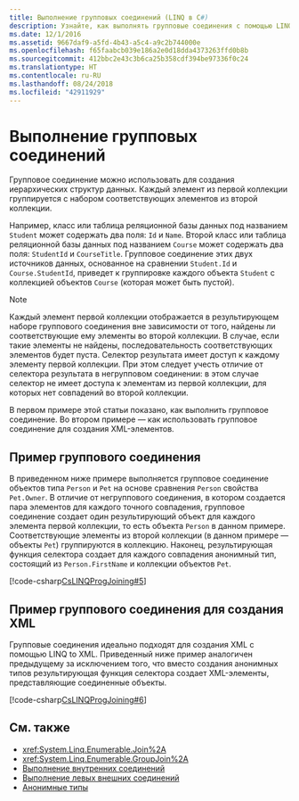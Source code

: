 ```yaml
---
title: Выполнение групповых соединений (LINQ в C#)
description: Узнайте, как выполнять групповые соединения с помощью LINQ в C#.
ms.date: 12/1/2016
ms.assetid: 9667daf9-a5fd-4b43-a5c4-a9c2b744000e
ms.openlocfilehash: f65faabcb039e186a2e0d18dda4373263ffd0b8b
ms.sourcegitcommit: 412bbc2e43c3b6ca25b358cdf394be97336f0c24
ms.translationtype: HT
ms.contentlocale: ru-RU
ms.lasthandoff: 08/24/2018
ms.locfileid: "42911929"
---
```

# <a name="perform-grouped-joins"></a>Выполнение групповых соединений

Групповое соединение можно использовать для создания иерархических структур данных. Каждый элемент из первой коллекции группируется с набором соответствующих элементов из второй коллекции.

Например, класс или таблица реляционной базы данных под названием `Student` может содержать два поля: `Id` и `Name`. Второй класс или таблица реляционной базы данных под названием `Course` может содержать два поля: `StudentId` и `CourseTitle`. Групповое соединение этих двух источников данных, основанное на сравнении `Student.Id` и `Course.StudentId`, приведет к группировке каждого объекта `Student` с коллекцией объектов `Course` (которая может быть пустой).

> [!NOTE]
> Каждый элемент первой коллекции отображается в результирующем наборе группового соединения вне зависимости от того, найдены ли соответствующие ему элементы во второй коллекции. В случае, если такие элементы не найдены, последовательность соответствующих элементов будет пуста. Селектор результата имеет доступ к каждому элементу первой коллекции. При этом следует учесть отличие от селектора результата в негрупповом соединении: в этом случае селектор не имеет доступа к элементам из первой коллекции, для которых нет совпадений во второй коллекции.

В первом примере этой статьи показано, как выполнить групповое соединение. Во втором примере — как использовать групповое соединение для создания XML-элементов.

## <a name="example---group-join"></a>Пример группового соединения

В приведенном ниже примере выполняется групповое соединение объектов типа `Person` и `Pet` на основе сравнения `Person` свойства `Pet.Owner`. В отличие от негруппового соединения, в котором создается пара элементов для каждого точного совпадения, групповое соединение создает один результирующий объект для каждого элемента первой коллекции, то есть объекта `Person` в данном примере. Соответствующие элементы из второй коллекции (в данном примере — объекты `Pet`) группируются в коллекцию. Наконец, результирующая функция селектора создает для каждого совпадения анонимный тип, состоящий из `Person.FirstName` и коллекции объектов `Pet`.

[!code-csharp[CsLINQProgJoining#5](~/samples/snippets/csharp/concepts/linq/how-to-perform-grouped-joins_1.cs)]

## <a name="example---group-join-to-create-xml"></a>Пример группового соединения для создания XML

Групповые соединения идеально подходят для создания XML с помощью LINQ to XML. Приведенный ниже пример аналогичен предыдущему за исключением того, что вместо создания анонимных типов результирующая функция селектора создает XML-элементы, представляющие соединенные объекты.

[!code-csharp[CsLINQProgJoining#6](~/samples/snippets/csharp/concepts/linq/how-to-perform-grouped-joins_2.cs)]

## <a name="see-also"></a>См. также

- <xref:System.Linq.Enumerable.Join%2A>  
- <xref:System.Linq.Enumerable.GroupJoin%2A>  
- [Выполнение внутренних соединений](perform-inner-joins.md)  
- [Выполнение левых внешних соединений](perform-left-outer-joins.md)  
- [Анонимные типы](../programming-guide/classes-and-structs/anonymous-types.md)  